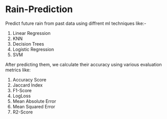 # Rain-Prediction
Predict future rain from past data using diffrent ml techniques like:- 
1. Linear Regression
2.  KNN
3.  Decision Trees
4.  Logistic Regression
5.  SVM
   
After predicting them, we calculate their accuracy using various evaluation metrics like:
1. Accuracy Score
2. Jaccard Index
3. F1-Score
4. LogLoss
5. Mean Absolute Error
6. Mean Squared Error
7. R2-Score
